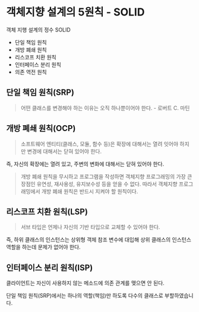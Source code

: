 # 객체지향 설계의 5원칙 - SOLID

객체 지행 설계의 정수 SOLID

* 단일 책임 원칙
* 개방 폐쇄 원칙
* 리스코프 치환 원칙
* 인터페이스 분리 원칙
* 의존 역전 원칙

## 단일 책임 원칙(SRP)

> 어떤 클래스를 변경해야 하는 이유는 오직 하나뿐이어야 한다. - 로버트 C. 마틴

## 개방 폐쇄 원칙(OCP)

> 소프트웨어 엔티티(클래스, 모듈, 함수 등)은 확장에 대해서는 열려 잇어야 하지만 변경에 대해서는 닫혀 있어야 한다.

즉, 자신의 확장에는 열려 있고, 주변의 변화에 대해서는 닫혀 있어야 한다.



> 개방 폐쇄 원칙을 무시하고 프로그램을 작성하면 객체지향 프로그래밍의 가장 큰 장점인 유연성, 재사용성, 유지보수성 등을 얻을 수 없다. 따라서 객체지향 프로그래밍에서 개방 폐쇄 원칙은 반드시 지켜야 할 원칙이다.



## 리스코프 치환 원칙(LSP)

> 서브 타입은 언제나 자신의 기반 타입으로 교체할 수 있어야 한다.

즉, 하위 클래스의 인스턴스는 상위형 객체 참조 변수에 대입해 상위 클래스의 인스턴스 역할을 하는데 문제가 없어야 한다.





## 인터페이스 분리 원칙(ISP)

클라이언트는 자신이 사용하지 않는 메소드에 의존 관계를 맺으면 안 된다.

단일 책임 원칙(SRP)에서는 하나의 역할(책임)만 하도록 다수의 클래스로 부할하였습니다.

















